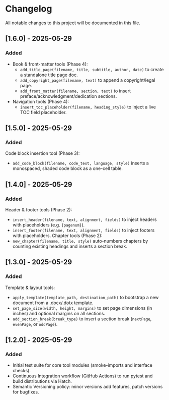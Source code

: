 # Changelog

All notable changes to this project will be documented in this file.

## [1.6.0] - 2025-05-29
### Added
- Book & front-matter tools (Phase 4):
  - `add_title_page(filename, title, subtitle, author, date)` to create a standalone title page doc.
  - `add_copyright_page(filename, text)` to append a copyright/legal page.
  - `add_front_matter(filename, section, text)` to insert preface/acknowledgment/dedication sections.
- Navigation tools (Phase 4):
  - `insert_toc_placeholder(filename, heading_style)` to inject a live TOC field placeholder.

## [1.5.0] - 2025-05-29
### Added
Code block insertion tool (Phase 3):
  - `add_code_block(filename, code_text, language, style)` inserts a monospaced, shaded code block as a one-cell table.

## [1.4.0] - 2025-05-29
### Added
Header & footer tools (Phase 2):
  - `insert_header(filename, text, alignment, fields)` to inject headers with placeholders (e.g. `{pagenum}`).
  - `insert_footer(filename, text, alignment, fields)` to inject footers with placeholders.
Chapter tools (Phase 2):
  - `new_chapter(filename, title, style)` auto-numbers chapters by counting existing headings and inserts a section break.

## [1.3.0] - 2025-05-29
### Added
Template & layout tools:
  - `apply_template(template_path, destination_path)` to bootstrap a new document from a .docx/.dotx template.
  - `set_page_size(width, height, margins)` to set page dimensions (in inches) and optional margins on all sections.
  - `add_section_break(break_type)` to insert a section break (`nextPage`, `evenPage`, or `oddPage`).

## [1.2.0] - 2025-05-29
### Added
- Initial test suite for core tool modules (smoke-imports and interface checks).
- Continuous Integration workflow (GitHub Actions) to run pytest and build distributions via Hatch.
- Semantic Versioning policy: minor versions add features, patch versions for bugfixes.